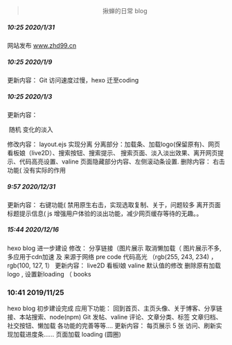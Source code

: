> <center><a href="https://www.zhd99.cn"></a>揪蝉的日常 blog   </center>
##### 10:25 2020/1/31
网站发布 www.zhd99.cn

##### 10:25 2020/1/9

 更新内容：
 	Git 访问速度过慢，hexo 迁至coding

##### 10:25 2020/1/3

 更新内容：

​	随机 变化的淡入

 修改内容：
 	layout.ejs 实现分离
    分离部分：加载条、加载logo(保留原有)、网页看板娘（live2D）、搜索按钮、搜索提示、	  搜索页面、淡入淡出效果、离开网页提示、代码高亮设置、valine 页面隐藏部分内容、左侧滚动条设置.
 删除内容：
 	右击功能( 没有实际的作用

##### 9:57 2020/12/31

 更新内容：
	右键功能( 禁用原生右击，实现选取复制、关于，问题较多
	离开页面标题提示信息( js
	增强用户体验的淡出功能，减少网页缓存等待的无趣。。
	

##### 15:44 2020/12/16

 hexo blog 进一步建设
 修改：
	分享链接（图片展示
	取消懒加载（ 图片展示不多,多应用于cdn加速 及 来源于网络
	pre code 代码高光 （rgb(255, 243, 234)  ， rgb(100, 127, 1）
 更新内容：
	live2D 看板l娘
	valine 默认值的修改
	删除原有加载logo , 设置新loading （ books


### 10:41 2019/11/25

 hexo blog 初步建设完成 
 应用下功能：
	回到首页、主页头像、关于博客、分享链接、本站搜索、node(npm) Git 发帖、valine 评论、文章分类、标签
	文章归档、社交按钮、懒加载
	各功能的完善等等....
 更新内容：
	每页展示 5 张 
	访问、刷新实现加载进度条......
	页面加载 loading (圆圈)

